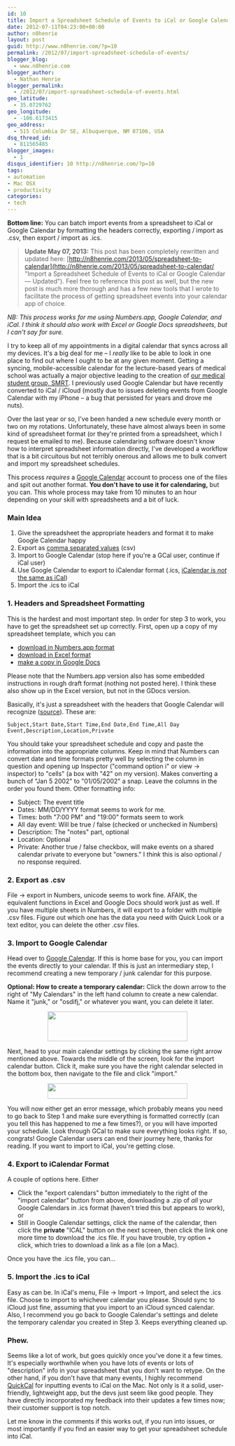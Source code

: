 ```yaml
---
id: 10
title: Import a Spreadsheet Schedule of Events to iCal or Google Calendar
date: 2012-07-11T04:23:00+00:00
author: n8henrie
layout: post
guid: http://www.n8henrie.com/?p=10
permalink: /2012/07/import-spreadsheet-schedule-of-events/
blogger_blog:
  - www.n8henrie.com
blogger_author:
  - Nathan Henrie
blogger_permalink:
  - /2012/07/import-spreadsheet-schedule-of-events.html
geo_latitude:
  - 35.0729762
geo_longitude:
  - -106.6173415
geo_address:
  - 515 Columbia Dr SE, Albuquerque, NM 87106, USA
dsq_thread_id:
  - 811565485
blogger_images:
  - 1
disqus_identifier: 10 http://n8henrie.com/?p=10
tags:
- automation
- Mac OSX
- productivity
categories:
- tech
---
```

**Bottom line:** You can batch import events from a spreadsheet to iCal or Google Calendar by formatting the headers correctly, exporting / import as .csv, then export / import as .ics.

<!--more-->

> **Update May 07, 2013:** This post has been completely rewritten and updated here: [http://n8henrie.com/2013/05/spreadsheet-to-calendar](http://n8henrie.com/2013/05/spreadsheet-to-calendar/ "Import a Spreadsheet Schedule of Events to iCal or Google Calendar — Updated"). Feel free to reference this post as well, but the new post is much more thorough and has a few new tools that I wrote to facilitate the process of getting spreadsheet events into your calendar app of choice.

_NB: This process works for me using Numbers.app, Google Calendar, and iCal. I think it should also work with Excel or Google Docs spreadsheets, but I can't say for sure._

I try to keep all of my appointments in a digital calendar that syncs across all my devices. It's a big deal for me – I _really_ like to be able to look in one place to find out where I ought to be at any given moment. Getting a syncing, mobile-accessible calendar for the lecture-based years of medical school was actually a major objective leading to the creation of <a target="_blank" href="http://smrt.posterous.com" title="SMRT Blog">our medical student group, SMRT</a>. I previously used Google Calendar but have recently converted to iCal / iCloud (mostly due to issues deleting events from Google Calendar with my iPhone – a bug that persisted for years and drove me nuts).

Over the last year or so, I've been handed a new schedule every month or two on my rotations. Unfortunately, these have almost always been in some kind of spreadsheet format (or they're printed from a spreadsheet, which I request be emailed to me). Because calendaring software doesn't know how to interpret spreadsheet information directly, I've developed a workflow that is a bit circuitous but not terribly onerous and allows me to bulk convert and import my spreadsheet schedules.

This process _requires_ a <a target="_blank" href="https://accounts.google.com/ServiceLogin?service=cl&passive=1209600&continue=http://www.google.com/calendar/render&followup=http://www.google.com/calendar/render&scc=1">Google Calendar</a> account to process one of the files and spit out another format. **You don't have to use it for calendaring,** but you can. This whole process may take from 10 minutes to an hour depending on your skill with spreadsheets and a bit of luck.

### Main Idea

  1. Give the spreadsheet the appropriate headers and format it to make Google Calendar happy
  2. Export as <a target="_blank" href="http://en.wikipedia.org/wiki/Comma_separated_values">comma separated values</a> (csv)
  3. Import to Google Calendar (stop here if you're a GCal user, continue if iCal user)
  4. Use Google Calendar to export to iCalendar format (.ics, <a target="_blank" href="http://en.wikipedia.org/wiki/Icalendar">iCalendar is <em>not</em> the same as iCal</a>)
  5. Import the .ics to iCal

### 1. Headers and Spreadsheet Formatting

This is the hardest and most important step. In order for step 3 to work, you have to get the spreadsheet set up correctly. First, open up a copy of my spreadsheet template, which you can

  * <a target="_blank" href="http://cl.ly/131e3z420Y3v3P2N101G">download in Numbers.app format</a>
  * <a target="_blank" href="http://cl.ly/1R2f0g3l3v023v2G3I2S">download in Excel format</a>
  * <a target="_blank" href="https://docs.google.com/spreadsheets/d/1k0eJMoytqFNn6G2QS3cEo2Of350lKF6x3gbEvbfMnkA/copy">make a copy in Google Docs</a>

Please note that the Numbers.app version also has some embedded instructions in
rough draft format (nothing not posted here). I think these also show up in the
Excel version, but not in the GDocs version.

Basically, it's just a spreadsheet with the headers that Google Calendar will
recognize (<a target="_blank"
href="https://support.google.com/calendar/bin/answer.py?hl=en&answer=45656">source</a>).
These are:

```csv
Subject,Start Date,Start Time,End Date,End Time,All Day Event,Description,Location,Private
```


You should take your spreadsheet schedule and copy and paste the information into the appropriate columns. Keep in mind that Numbers can convert date and time formats pretty well by selecting the column in question and opening up Inspector ("command option i" or view -> inspector) to "cells" (a box with "42" on my version). Makes converting a bunch of "Jan 5 2002" to "01/05/2002" a snap. Leave the columns in the order you found them. Other formatting info:

  * Subject: The event title
  * Dates: MM/DD/YYYY format seems to work for me.
  * Times: both "7:00 PM" and "19:00" formats seem to work
  * All day event: Will be true / false (checked or unchecked in Numbers)
  * Description: The "notes" part, optional
  * Location: Optional
  * Private: Another true / false checkbox, will make events on a shared calendar private to everyone but "owners." I _think_ this is also optional / no response required.

### 2. Export as .csv

File -> export in Numbers, unicode seems to work fine. AFAIK, the equivalent functions in Excel and Google Docs should work just as well. If you have multiple sheets in Numbers, it will export to a folder with multiple .csv files. Figure out which one has the data you need with Quick Look or a text editor, you can delete the other .csv files.

### 3. Import to Google Calendar

Head over to <a target="_blank" href="https://accounts.google.com/ServiceLogin?service=cl&passive=1209600&continue=http://www.google.com/calendar/render&followup=http://www.google.com/calendar/render&scc=1">Google Calendar</a>. If this is home base for you, you can import the events directly to your calendar. If this is just an intermediary step, I recommend creating a new temporary / junk calendar for this purpose.

**Optional: How to create a temporary calendar:** Click the down arrow to the right of "My Calendars" in the left hand column to create a new calendar. Name it "junk," or "osdifj," or whatever you want, you can delete it later.

<div style="clear: both; text-align: center;">
  <a href="{{ site.url }}/uploads/2012/08/ScreenShot2012-07-10at9.51.48PM1.jpg" style="margin-left: 1em; margin-right: 1em;"><img border="0" height="68" src="{{ site.url }}/uploads/2012/07/ScreenShot2012-07-10at9.51.48PM.jpg" width="320" /></a>
</div>

Next, head to your main calendar settings by clicking the same right arrow mentioned above. Towards the middle of the screen, look for the import calendar button. Click it, make sure you have the right calendar selected in the bottom box, then navigate to the file and click "import."

<div style="clear: both; text-align: center;">
  <a href="{{ site.url }}/uploads/2012/08/ScreenShot2012-07-10at9.56.48PM1.jpg" style="margin-left: 1em; margin-right: 1em;"><img border="0" height="35" src="{{ site.url }}/uploads/2012/07/ScreenShot2012-07-10at9.56.48PM.jpg" width="320" /></a>
</div>

You will now either get an error message, which probably means you need to go back to Step 1 and make sure everything is formatted correctly (can you tell this has happened to me a few times?), or you will have imported your schedule. Look through GCal to make sure everything looks right. If so, congrats! Google Calendar users can end their journey here, thanks for reading. If you want to import to iCal, you're getting close.

### 4. Export to iCalendar Format

A couple of options here. Either

  * Click the "export calendars" button immediately to the right of the "import calendar" button from above, downloading a .zip of _all_ your Google Calendars in .ics format (haven't tried this but appears to work), or
  * Still in Google Calendar settings, click the name of the calendar, then click the **private** "ICAL" button on the next screen, then click the link one more time to download the .ics file. If you have trouble, try option + click, which tries to download a link as a file (on a Mac).

Once you have the .ics file, you can...

### 5. Import the .ics to iCal

Easy as can be. In iCal's menu, File -> Import -> Import, and select the .ics file. Choose to import to whichever calendar you please. Should sync to iCloud just fine, assuming that you import to an iCloud synced calendar. Also, I recommend you go back to Google Calendar's settings and delete the temporary calendar you created in Step 3. Keeps everything cleaned up.

### Phew.

Seems like a lot of work, but goes quickly once you've done it a few times. It's especially worthwhile when you have lots of events or lots of "description" info in your spreadsheet that you don't want to retype. On the other hand, if you don't have that many events, I highly recommend <a target="_blank" href="http://quickcalapp.com/">QuickCal</a> for inputting events to iCal on the Mac. Not only is it a solid, user-friendly, lightweight app, but the devs just seem like good people. They have directly incorporated my feedback into their updates a few times now; their customer support is top notch.

Let me know in the comments if this works out, if you run into issues, or most importantly if you find an easier way to get your spreadsheet schedule into iCal.

<div>
</div>
